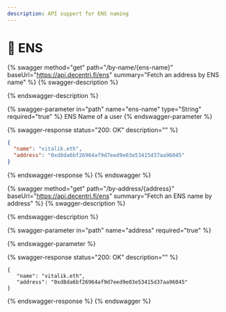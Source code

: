 ```yaml
---
description: API support for ENS naming
---
```


# 🔗 ENS

{% swagger method="get" path="/by-name/{ens-name}" baseUrl="https://api.decentri.fi/ens" summary="Fetch an address by ENS name" %}
{% swagger-description %}

{% endswagger-description %}

{% swagger-parameter in="path" name="ens-name" type="String" required="true" %}
ENS Name of a user
{% endswagger-parameter %}

{% swagger-response status="200: OK" description="" %}
```json
{
  "name": "vitalik.eth",
  "address": "0xd8da6bf26964af9d7eed9e03e53415d37aa96045"
}
```
{% endswagger-response %}
{% endswagger %}

{% swagger method="get" path="/by-address/{address}" baseUrl="https://api.decentri.fi/ens" summary="Fetch an ENS name by address" %}
{% swagger-description %}

{% endswagger-description %}

{% swagger-parameter in="path" name="address" required="true" %}

{% endswagger-parameter %}

{% swagger-response status="200: OK" description="" %}
```
{
   "name": "vitalik.eth",
   "address": "0xd8da6bf26964af9d7eed9e03e53415d37aa96045"
}
```
{% endswagger-response %}
{% endswagger %}
